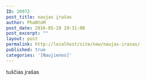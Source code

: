```yaml
---
ID: 20972
post_title: naujas įrašas
author: PhaNtoM
post_date: 2016-05-28 19:31:00
post_excerpt: ""
layout: post
permalink: http://localhost/site/new/naujas-irasas/
published: true
categories: '[Naujienos]'
---
```

tuščias įrašas